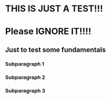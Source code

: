 # THIS IS JUST A TEST!!!
# Please IGNORE IT!!!!

## Just to test some fundamentals


### Subparagraph 1

### Subparagraph 2

### Subparagraph 3
